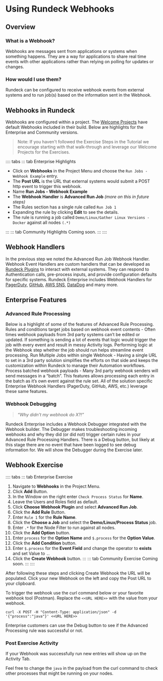 # Using Rundeck Webhooks

## Overview

### What is a Webhook?

Webhooks are messages sent from applications or systems when something happens.  They are a way for applications to share real time events with other applications rather than relying on polling for updates or changes.

### How would I use them?

Rundeck can be configured to receive webhook events from external systems and to run job(s) based on the information sent in the Webhook.

## Webhooks in Rundeck

Webhooks are configured within a project. The [Welcome Projects](/learning/index.md#welcome-projects) have default Webhooks included in their build.  Below are highlights for the Enterprise and Community versions.

> Note: If you haven't followed the Exercise Steps in the Tutorial we encourage starting with that walk-through and leverage our Welcome Projects for the Exercises.

:::: tabs
::: tab Enterprise Highlights

- Click on **Webhooks** in the Project Menu and choose the `Run Jobs - Webhook Example` entry.
- The **Post URL** is the URL that external systems would submit a POST http event to trigger this webhook.
- Name **Run Jobs - Webhook Example**
- The **Webhook Handler** is **Advanced Run Job** _(more on this in future steps)_
- The Rules section has a single rule called `Run Job 1`
- Expanding the rule by clicking **Edit** to see the details.
- The rule is running a job called `Demo/Linux/Gather Linux Versions - Docker` against all nodes `(.*)`

:::
::: tab Community Highlights
Coming soon.
:::
::::

## Webhook Handlers

In the previous step we noted the Advanced Run Job Webhook Handler.
Webhook Event Handlers are custom handlers that can be developed as [Rundeck Plugins](/developer/16-webhook-plugins.md) to interact with external systems.
They can respond to Authentication calls, pre-process inputs, and provide configuration defaults for specific systems.
Rundeck Enterprise includes Webhook Handlers for [PagerDuty](/manual/webhooks/pagerduty-run-job.md), [GitHub](/manual/webhooks/github-webhook.md), [AWS SNS](/manual/webhooks/aws-sns-webhook.md), [DataDog](/manual/webhooks/datadog-run-job.md) and many more.

## Enterprise Features

### Advanced Rule Processing

Below is a highlight of some of the features of Advanced Rule Processing.
Rules and conditions target jobs based on webhook event contents - Often times webhook payloads from 3rd party systems can’t be edited or updated. If something is sending a lot of events that logic would trigger the job with every event and result in messy Activity logs. Performing logic at the Webhook step whether the job should run helps streamline event processing.
Run Multiple Jobs within single Webhook - Having a single URL to set in a 3rd party solution simplifies the efforts on that side and keeps the customization within Rundeck to manage their Automation workflows.
Process batched webhook payloads - Many 3rd party webhook senders will send messages in a “batch”. This features allows processing each entry in the batch as it’s own event against the rule set.
All of the solution specific Enterprise Webhook Handlers (PagerDuty, GitHub, AWS, etc.) leverage these same features.

### Webhook Debugging

>_“Why didn’t my webhook do X?!”_

Rundeck Enterprise includes a Webhook Debugger integrated with the Webhook builder. The Debugger makes troubleshooting incoming webhooks and why they did (or did not) trigger certain rules in your Advanced Rule Processing Handlers.
There is a Debug button, but likely at this stage there are no event that have been logged to see debug information for. We will show the Debugger during the Exercise later.

## Webhook Exercise

:::: tabs
::: tab Enterprise Exercise
1. Navigate to **Webhooks** in the Project Menu.
1. Click **Add** Button.
1. In the Window on the right enter `Check Process Status` for **Name**.
1. Leave the Users and Roles field as default.
1. Click **Choose Webhook Plugin** and select **Advanced Run Job**.
1. Click the **Add Rule** Button.
1. Enter `Rule 1` for the **Rule Name**.
1. Click the **Choose a Job** and select the **Demo/Linux/Process Status** job.
1. Enter `.*` for the Node Filter to run against all nodes.
1. Click the **Add Option** button.
1. Enter `process` for the **Option Name** and `$.process` for the **Option Value**.
1. Click the **Add Condition** button.
1. Enter `$.process` for the **Event Field** and change the operator to **exists** and set Value to `.`.
1. Click the **Create Webhook** button.
:::
::: tab Community Exercise
Coming soon.
:::
::::

After following these steps and clicking Create Webhook the URL will be populated. Click your new Webhook on the left and copy the Post URL to your clipboard.

To trigger the webhook use the curl command below or your favorite webhook tool (Postman). Replace the `<<URL HERE>>` with the value from your webhook.

```
curl -X POST -H "Content-Type: application/json" -d '{"process":"java"}' <<URL HERE>>
```

Enterprise customers can use the Debug button to see if the Advanced Processing rule was successful or not.

### Post Exercise Activity

If your Webhook was successfully run new entries will show up on the Activity Tab.

Feel free to change the `java` in the payload from the curl command to check other processes that might be running on your nodes.
